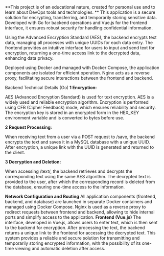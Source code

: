 **This project is of an educational nature, created for personal use and to learn about DevOps tools and technologies. **
This application is a secure solution for encrypting, transferring, and temporarily storing sensitive data. Developed with Go for backend operations and Vue.js for the frontend interface, it ensures robust security for handling confidential information.

Using the Advanced Encryption Standard (AES), the backend encrypts text data, managing all processes with unique UUIDs for each data entry. The frontend provides an intuitive interface for users to input and send text for encryption, returning a one-time access link to the decrypted data, enhancing data privacy.

Deployed using Docker and managed with Docker Compose, the application components are isolated for efficient operation. Nginx acts as a reverse proxy, facilitating secure interactions between the frontend and backend.


Backend Technical Details (Go)
**1 Encryption:**

   AES (Advanced Encryption Standard) is used for text encryption. AES is a widely used and reliable encryption algorithm.
   Encryption is performed using CFB (Cipher Feedback) mode, which ensures reliability and security.
   The encryption key is stored in an encrypted form in the HEX_KEY environment variable and is converted to bytes before use.

**2 Request Processing:**

   When receiving text from a user via a POST request to /save, the backend encrypts the text and saves it in a MySQL database with a unique UUID.
   After encryption, a unique link with the UUID is generated and returned to the client.

**3 Decryption and Deletion:**

   When accessing /text/<UUID>, the backend retrieves and decrypts the corresponding text using the same AES algorithm.
   The decrypted text is provided to the user, after which the corresponding record is deleted from the database, ensuring one-time access to the information.

**Network Configuration and Routing**
All application components (frontend, backend, and database) are launched in separate Docker containers and managed using Docker Compose.
Nginx is used as a reverse proxy to redirect requests between frontend and backend, allowing to hide internal ports and simplify access to the application.
**Frontend (Vue.js)**
The interface, developed in Vue.js, allows users to enter text, which is then sent to the backend for encryption.
After processing the text, the backend returns a unique link to the frontend for accessing the decrypted text.
This system provides a reliable and secure solution for transmitting and temporarily storing encrypted information, with the possibility of its one-time viewing and automatic deletion after access.